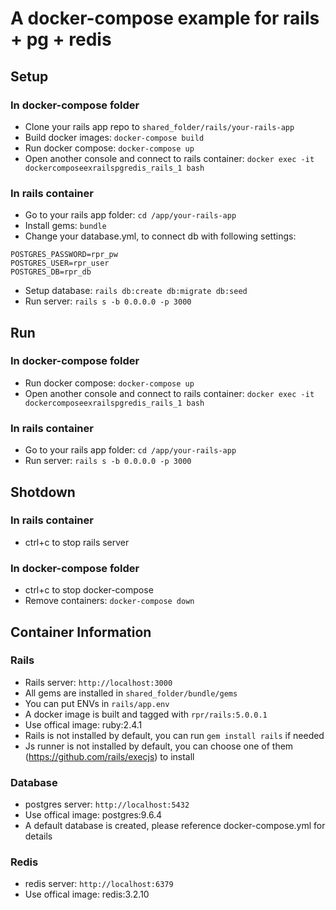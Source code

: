 # A docker-compose example for rails + pg + redis

## Setup

### In docker-compose folder

* Clone your rails app repo to `shared_folder/rails/your-rails-app`
* Build docker images: `docker-compose build`
* Run docker compose: `docker-compose up`
* Open another console and connect to rails container: `docker exec -it dockercomposeexrailspgredis_rails_1 bash`

### In rails container

* Go to your rails app folder: `cd /app/your-rails-app`
* Install gems: `bundle`
* Change your database.yml, to connect db with following settings:
```
POSTGRES_PASSWORD=rpr_pw
POSTGRES_USER=rpr_user
POSTGRES_DB=rpr_db
```
* Setup database: `rails db:create db:migrate db:seed`
* Run server: `rails s -b 0.0.0.0 -p 3000`

## Run

### In docker-compose folder

* Run docker compose: `docker-compose up`
* Open another console and connect to rails container: `docker exec -it dockercomposeexrailspgredis_rails_1 bash`

### In rails container

* Go to your rails app folder: `cd /app/your-rails-app`
* Run server: `rails s -b 0.0.0.0 -p 3000`

## Shotdown

### In rails container

* ctrl+c to stop rails server

### In docker-compose folder

* ctrl+c to stop docker-compose
* Remove containers: `docker-compose down`

## Container Information

### Rails

* Rails server: `http://localhost:3000`
* All gems are installed in `shared_folder/bundle/gems`
* You can put ENVs in `rails/app.env`
* A docker image is built and tagged with `rpr/rails:5.0.0.1`
* Use offical image: ruby:2.4.1
* Rails is not installed by default, you can run `gem install rails` if needed
* Js runner is not installed by default, you can choose one of them (https://github.com/rails/execjs) to install

### Database

* postgres server: `http://localhost:5432`
* Use offical image: postgres:9.6.4
* A default database is created, please reference docker-compose.yml for details

### Redis

* redis server: `http://localhost:6379`
* Use offical image: redis:3.2.10

